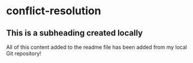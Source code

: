 # conflict-resolution

## This is a subheading created locally

All of this content added to the readme file has been added from my local Git repository!


